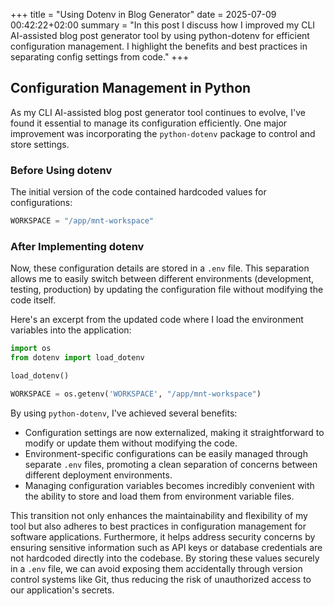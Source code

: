 +++
title = "Using Dotenv in Blog Generator"
date = 2025-07-09 00:42:22+02:00
summary = "In this post I discuss how I improved my CLI AI-assisted blog post generator tool by using python-dotenv for efficient configuration management. I highlight the benefits and best practices in separating config settings from code."
+++
## Configuration Management in Python

As my CLI AI-assisted blog post generator tool continues to evolve, I've found it essential to manage its configuration efficiently. One major improvement was incorporating the `python-dotenv` package to control and store settings.

### Before Using dotenv

The initial version of the code contained hardcoded values for configurations:
```python
WORKSPACE = "/app/mnt-workspace"
```

### After Implementing dotenv

Now, these configuration details are stored in a `.env` file. This separation allows me to easily switch between different environments (development, testing, production) by updating the configuration file without modifying the code itself.

Here's an excerpt from the updated code where I load the environment variables into the application:
```python
import os
from dotenv import load_dotenv

load_dotenv()

WORKSPACE = os.getenv('WORKSPACE', "/app/mnt-workspace")
```

By using `python-dotenv`, I've achieved several benefits:

- Configuration settings are now externalized, making it straightforward to modify or update them without modifying the code.
- Environment-specific configurations can be easily managed through separate `.env` files, promoting a clean separation of concerns between different deployment environments.
- Managing configuration variables becomes incredibly convenient with the ability to store and load them from environment variable files.

This transition not only enhances the maintainability and flexibility of my tool but also adheres to best practices in configuration management for software applications. Furthermore, it helps address security concerns by ensuring sensitive information such as API keys or database credentials are not hardcoded directly into the codebase. By storing these values securely in a `.env` file, we can avoid exposing them accidentally through version control systems like Git, thus reducing the risk of unauthorized access to our application's secrets.
